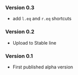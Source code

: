 ### Version 0.3

- add `l.eq` and `r.eq` shortcuts

### Version 0.2

- Upload to Stable line

### Version 0.1

- First published alpha version
